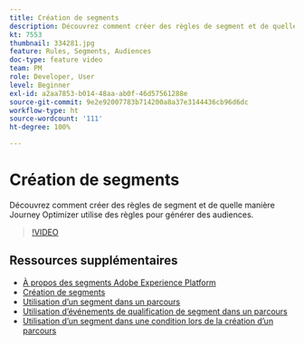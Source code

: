 ```yaml
---
title: Création de segments
description: Découvrez comment créer des règles de segment et de quelle manière Journey Optimizer utilise des règles pour générer des audiences.
kt: 7553
thumbnail: 334281.jpg
feature: Rules, Segments, Audiences
doc-type: feature video
team: PM
role: Developer, User
level: Beginner
exl-id: a2aa7853-b014-48aa-ab0f-46d57561288e
source-git-commit: 9e2e92007783b714200a8a37e3144436cb96d6dc
workflow-type: ht
source-wordcount: '111'
ht-degree: 100%

---
```


# Création de segments

Découvrez comment créer des règles de segment et de quelle manière Journey Optimizer utilise des règles pour générer des audiences.

>[!VIDEO](https://video.tv.adobe.com/v/334281?quality=12)

## Ressources supplémentaires

* [À propos des segments Adobe Experience Platform](https://experienceleague.adobe.com/docs/journey-optimizer/using/segment/segments/about-segments.html?lang=fr)
* [Création de segments](https://experienceleague.adobe.com/docs/journey-optimizer/using/segment/segments/creating-a-segment.html?lang=fr)
* [Utilisation d’un segment dans un parcours](https://experienceleague.adobe.com/docs/journey-optimizer/using/orchestrate-journeys/about-journey-building/read-segment.html?lang=fr)
* [Utilisation d’événements de qualification de segment dans un parcours](https://experienceleague.adobe.com/docs/journey-optimizer/using/orchestrate-journeys/about-journey-building/segment-qualification-events.html?lang=fr)
* [Utilisation d’un segment dans une condition lors de la création d’un parcours](https://experienceleague.adobe.com/docs/journey-optimizer/using/orchestrate-journeys/about-journey-building/condition-activity.html?lang=fr#using-a-segment)
